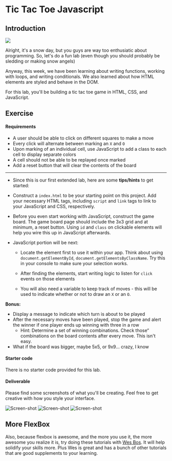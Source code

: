 # Tic Tac Toe Javascript

## Introduction

![](https://media.giphy.com/media/26xByq6TYPrVaZBYc/giphy.gif)

Alright, it's a snow day, but you guys are way too enthusiatic about programming. So, let's do a fun lab (even though you should probably be sledding or making snow angels)

Anyway, this week, we have been learning about writing functions, working with
loops, and writing conditionals. We also learned about how HTML elements are styled and behave in the DOM.

For this lab, you'll be building a tic tac toe game in HTML, CSS, and JavaScript.

## Exercise

#### Requirements

- A user should be able to click on different squares to make a move
- Every click will alternate between marking an `X` and `O`
- Upon marking of an individual cell, use JavaScript to add a class to
  each cell to display separate colors
- A cell should not be able to be replayed once marked
- Add a reset button that will clear the contents of the board

---

- Since this is our first extended lab, here are some __tips/hints__ to get started:

 - Construct a `index.html` to be your starting point on this
 project. Add your necessary HTML tags, including `script` and
 `link` tags to link to your JavaScript and CSS, respectively.

 - Before you even start working with JavaScript, construct the
 game board. The game board page should include the 3x3 grid and at
 minimum, a reset button. Using `id` and `class` on clickable
 elements will help you wire this up in JavaScript afterwards.

 - JavaScript portion will be next:

   * Locate the element first to use it within your app. Think about
      using `document.getElementById`, `document.getElementsByClassName`. Try this in your console to make sure your selection works.

   * After finding the elements, start writing logic to listen for
      `click` events on those elements

   * You will also need a variable to keep track of moves - this
      will be used to indicate whether or not to draw an `X` or an `O`.

**Bonus:**
- Display a message to indicate which turn is about to be played
- After the necessary moves have been played, stop the game and alert the
  winner if one player ends up winning with three in a row
  * Hint: Determine a set of winning combinations. Check those“
      combinations on the board contents after every move. This isn't easy.
- What if the board was bigger, maybe 5x5, or 9x9... crazy, I know


#### Starter code

There is no starter code provided for this lab.

#### Deliverable

Please find some screenshots of what you'll be creating.  Feel free to get creative with how you style your interface.

![Screen-shot](https://i.imgur.com/kz2L9f9.png)
![Screen-shot](https://i.imgur.com/d8lFshD.png)
![Screen-shot](https://i.imgur.com/Jw6hhcA.png)

## More FlexBox

Also, because flexbox is awesome, and the more you use it, the more awesome you realize it is, try doing these tutorials with [Wes Bos](https://flexbox.io/). It will help solidify your skills more. Plus Wes is great and has a bunch of other tutorials that are good supplements to your learning.
